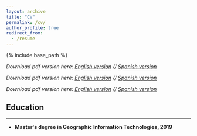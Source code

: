 ```yaml
---
layout: archive
title: "CV"
permalink: /cv/
author_profile: true
redirect_from:
  - /resume
---
```


{% include base_path %}


_Download pdf version here: [English version](files/paper1.pdf "CV English") // [Spanish version](files/paper2.pdf "CV Spanish")_

_Download pdf version here: <a href="/files/paper1.pdf" class="image fit" target="_blank">English version</a> // <a href="/files/paper2.pdf" target="_blank">Spanish version</a>_

_Download pdf version here: <a href="/files/paper1.pdf">English version</a> // <a href="/files/paper2.pdf" target="_blank" class="image fit">Spanish version</a>_


## Education
------

* **Master's degree in Geographic Information Technologies, 2019**<br/>
